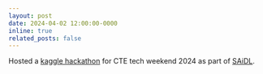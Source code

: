 ```yaml
---
layout: post
date: 2024-04-02 12:00:00-0000
inline: true
related_posts: false
---
```


Hosted a [kaggle hackathon](https://www.kaggle.com/competitions/cte-tech-weekend-24/) for CTE tech weekend 2024 as part of [SAiDL](https://www.saidl.in/).
